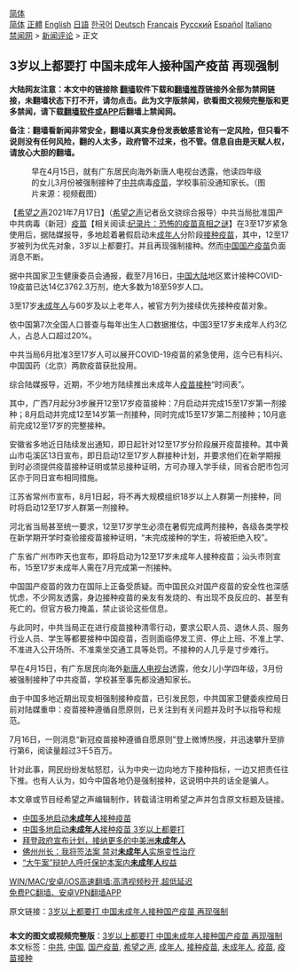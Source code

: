  <!-- 面包屑导航 --> <div class="breadcrumb"><!-- GTranslate: https://gtranslate.io/ -->  <div class="switcher notranslate">  <div class="selected">  <a href="#" onclick="return false;"> 简体</a>  </div>  <div class="option">  <a href="https://www.bannedbook.org" onclick="doGTranslate('zh-CN|zh-CN');jQuery('div.switcher div.selected a').html(jQuery(this).html());return false;" title="简体中文" class="nturl selected"> 简体</a>  <a href="https://www.bannedbook.org/zh-tw/" onclick="doGTranslate('zh-CN|zh-TW');jQuery('div.switcher div.selected a').html(jQuery(this).html());return false;" title="繁體中文" class="nturl"> 正體</a>  <a href="https://www.bannedbook.org/en/" onclick="doGTranslate('zh-CN|en');jQuery('div.switcher div.selected a').html(jQuery(this).html());return false;" title="English" class="nturl"> English</a>  <a href="https://www.bannedbook.org/ja/" onclick="doGTranslate('zh-CN|ja');jQuery('div.switcher div.selected a').html(jQuery(this).html());return false;" title="日本語" class="nturl"> 日語</a>  <a href="https://www.bannedbook.org/ko/" onclick="doGTranslate('zh-CN|ko');jQuery('div.switcher div.selected a').html(jQuery(this).html());return false;" title="한국어" class="nturl"> 한국어</a>  <a href="https://www.bannedbook.org/de/" onclick="doGTranslate('zh-CN|de');jQuery('div.switcher div.selected a').html(jQuery(this).html());return false;" title="Deutsch" class="nturl"> Deutsch</a>  <a href="https://www.bannedbook.org/fr/" onclick="doGTranslate('zh-CN|fr');jQuery('div.switcher div.selected a').html(jQuery(this).html());return false;" title="Français" class="nturl"> Français</a>  <a href="https://www.bannedbook.org/ru/" onclick="doGTranslate('zh-CN|ru');jQuery('div.switcher div.selected a').html(jQuery(this).html());return false;" title="Русский" class="nturl"> Русский</a>  <a href="https://www.bannedbook.org/es/" onclick="doGTranslate('zh-CN|es');jQuery('div.switcher div.selected a').html(jQuery(this).html());return false;" title="Español" class="nturl"> Español</a>  <a href="https://www.bannedbook.org/it/" onclick="doGTranslate('zh-CN|it');jQuery('div.switcher div.selected a').html(jQuery(this).html());return false;" title="Italiano" class="nturl"> Italiano</a>  </div>  </div>      <div class='breadcrumb-sub'><!-- Breadcrumb NavXT 6.3.0 --> <a href="https://www.bannedbook.org/" class="home">禁闻网</a> &gt; <a href="https://www.bannedbook.org/bnews/comments/" class="category">新闻评论</a> &gt; 正文</div></div><h2>3岁以上都要打 中国未成年人接种国产疫苗 再现强制</h2> <p class="notice"><b>大陆网友注意：本文中的链接除 <a href="https://github.com/bannedbook/fanqiang" >翻墙</a>软件下载和<a href="https://github.com/killgcd/justmysocks/blob/master/README.md">翻墙推荐</a>链接外全部为禁网链接，未翻墙状态下打不开，请勿点击。此为文字版禁闻，欲看图文视频完整版和更多禁闻，请下载<a href="https://github.com/bannedbook/fanqiang">翻墙软件或APP</a>后翻墙上禁闻网。</p><p>备注：翻墙看新闻非常安全，翻墙以真实身份发表敏感言论有一定风险，但只看不说则没有任何风险，翻的人太多，政府管不过来，也不管。信息自由是天赋人权，请放心大胆的翻墙。</b></p>  <div class="entry"> <figure><figcaption>早在4月15日，就有广东居民向海外新唐人电视台透露，他读四年级的女儿3月份被强制接种了<a href="https://www.bannedbook.org/bnews/tag/%e4%b8%ad%e5%85%b1/" class="st_tag internal_tag" rel="tag" title="标签 中共 下的日志">中共</a>病毒<a href="https://www.bannedbook.org/bnews/tag/%e7%96%ab%e8%8b%97/" class="st_tag internal_tag" rel="tag" title="标签 疫苗 下的日志">疫苗</a>，学校事前没通知家长。（图片来源：视频截图）</figcaption></figure> <p>【<span class='wp_keywordlink_affiliate'><a href="https://www.soundofhope.org" title="希望之声" target="_blank">希望之声</a></span>2021年7月17日】（<a href="https://www.bannedbook.org/bnews/tag/%e5%b8%8c%e6%9c%9b%e4%b9%8b%e5%a3%b0/" class="st_tag internal_tag" rel="tag" title="标签 希望之声 下的日志">希望之声</a>记者岳文骁综合报导）中共当局批准国产中共病毒（新冠）<span class='wp_keywordlink'><a href="https://www.bannedbook.org/bnews/tculture/20160630/551027.html" title="疫苗" target="_blank">疫苗</a></span>【相关阅读:<a href='https://www.bannedbook.org/bnews/topimagenews/20180408/925060.html' target='_blank'>纪录片：恐怖的疫苗真相之谜</a>】在3至17岁紧急使用后，据陆媒报导，多地趁着暑假启动未<a href="https://www.bannedbook.org/bnews/tag/%E6%88%90%E5%B9%B4%E4%BA%BA/" class="st_tag internal_tag" rel="tag" title="标签 成年人 下的日志">成年人</a>分阶段<a href="https://www.bannedbook.org/bnews/tag/%E6%8E%A5%E7%A7%8D%E7%96%AB%E8%8B%97/" class="st_tag internal_tag" rel="tag" title="标签 接种疫苗 下的日志">接种疫苗</a>，其中，12至17岁被列为优先对象，3岁以上都要打。并且再现强制接种。然而<span class='wp_keywordlink_affiliate'><a href="https://www.bannedbook.org/" title="中国" target="_blank">中国</a></span><a href="https://www.bannedbook.org/bnews/tag/%E5%9B%BD%E4%BA%A7%E7%96%AB%E8%8B%97/" class="st_tag internal_tag" rel="tag" title="标签 国产疫苗 下的日志">国产疫苗</a>负面消息不断。</p> <p>据中共国家卫生健康委员会通报，截至7月16日，<a href="https://www.bannedbook.org/bnews/tag/%E4%B8%AD%E5%9B%BD/" class="st_tag internal_tag" rel="tag" title="标签 中国 下的日志">中国</a><span class='wp_keywordlink_affiliate'><a href="https://www.bannedbook.org/" title="大陆" target="_blank">大陆</a></span>地区累计接种COVID-19疫苗已达14亿3762.3万剂，绝大多数为18至59岁人口。</p> <p>3至17岁<a href="https://www.bannedbook.org/bnews/tag/%E6%9C%AA%E6%88%90%E5%B9%B4%E4%BA%BA/" class="st_tag internal_tag" rel="tag" title="标签 未成年人 下的日志">未成年人</a>与60岁及以上老年人，被官方列为接续优先接种疫苗对象。</p> <p>依中国第7次全国人口普查与每年出生人口数据推估，中国3至17岁未成年人约3亿人，占总人口超过20%。</p> <p>中共当局6月批准3至17岁人可以展开COVID-19疫苗的紧急使用，迄今已有科兴、中国国药（北京）两款疫苗获批投用。</p>  <p>综合陆媒报导，近期，不少地方陆续推出未成年人<a href="https://www.bannedbook.org/bnews/tag/%E7%96%AB%E8%8B%97%E6%8E%A5%E7%A7%8D/" class="st_tag internal_tag" rel="tag" title="标签 疫苗接种 下的日志">疫苗接种</a>“时间表”。</p> <p>其中，广西7月起分3步展开12至17岁疫苗接种：7月启动并完成15至17岁第一剂接种；8月启动并完成12至14岁第一剂接种，同时完成15至17岁第二剂接种；10月底前完成12至17岁的完整接种。</p> <p>安徽省多地近日陆续发出通知，即日起针对12至17岁分阶段展开疫苗接种。其中黄山市屯溪区13日宣布，即日启动12至17岁人群接种计划，并要求他们在新学期报到时必须提供疫苗接种证明或禁忌接种证明，方可办理入学手续，同省合肥市包河区亦于同日宣布相同措施。</p> <p>江苏省常州市宣布，8月1日起，将不再大规模组织18岁以上人群第一剂接种，同时将启动12至17岁人群第一剂接种。</p> <p>河北省当局甚至统一要求，12至17岁学生必须在暑假完成两剂接种，各级各类学校在新学期开学时查验接疫苗接种证明，“未完成接种的学生，将被拒绝入校”。</p>  <p>广东省广州市昨天也宣布，即将启动为12至17岁未成年人接种疫苗；汕头市则宣布，15至17岁未成年人需在7月完成第一剂接种。</p> <p>中国国产疫苗的效力在国际上正备受质疑。而中国民众对国产疫苗的安全性也深感忧虑，不少网友透露，身边接种疫苗的亲友有发烧的、有出现不良反应的、甚至有死亡的。但官方极力掩盖，禁止谈论这些信息。</p> <p>与此同时，中共当局正在进行疫苗接种清零行动，要求公职人员、退休人员、服务行业人员、学生等都要接种中国疫苗，否则面临停发工资、停止上班、不准上学、不准进入公开场所、不准乘坐交通工具等处罚。不接种的人几乎是寸步难行。</p> <p>早在4月15日，有广东居民向海外<span class='wp_keywordlink_affiliate'><a href="https://www.ntdtv.com/" title="新唐人电视台" target="_blank">新唐人电视台</a></span>透露，他女儿小学四年级，3月份被强制接种了中共疫苗，学校甚至事先都没通知家长。</p> <p>由于中国多地近期出现变相强制接种疫苗，已引发民怨，中共国家卫健委疾控局日前对陆媒重申：疫苗接种遵循自愿原则，已关注到有关问题并及时予以指导和规范。</p>  <p>7月16日，一则消息“新冠疫苗接种遵循自愿原则”登上微博热搜，并迅速攀升至排行第6，阅读量超过3千5百万。</p> <p>针对此事，网民纷纷发帖怒怼，认为中央一边向地方下接种指标，一边又把责任往下推。也有人认为，如今中国各地仍是强制接种，这说明中共的话全是骗人。</p> <p>本文章或节目经希望之声编辑制作，转载请注明希望之声并包含原文标题及链接。 </p> <ul class='op-related-articles' title='相关阅读'> <li><a href='https://www.bannedbook.org/bnews/headline/20210718/1589230.html' target='_blank'>中国多地启动<b>未成年人</b>接种疫苗</a></li> <li><a href='https://www.bannedbook.org/bnews/headline/20210717/1589150.html' target='_blank'>中国多地启动<b>未成年人</b>接种疫苗 3岁以上都要打</a></li> <li><a href='https://www.bannedbook.org/bnews/worldnews/usa/20210616/1567669.html' target='_blank'>拜登政府宣布计划，接纳更多的中美洲<b>未成年人</b></a></li> <li><a href='https://www.bannedbook.org/bnews/comments/20210613/1565629.html' target='_blank'>佛州州长：我将签法案 禁对<b>未成年人</b>实施变性治疗</a></li> <li><a href='https://www.bannedbook.org/bnews/baitai/20210612/1565286.html' target='_blank'>“大午案”辩护人呼吁保护本案内<b>未成年人</b>权益</a></li> </ul> <p class="texttj"> <a href="https://github.com/bannedbook/fanqiang/wiki/V2ray%E6%9C%BA%E5%9C%BA" target="_blank">WIN/MAC/安卓/iOS高速翻墙:高清视频秒开,超低延迟</a><br/> <a href="https://github.com/bannedbook/fanqiang/wiki/%E7%A6%81%E9%97%BB%E7%BD%91%E5%AE%89%E5%8D%93%E7%BF%BB%E5%A2%99%E6%96%B0%E9%97%BBAPP" target="_blank">免费PC翻墙、安卓VPN翻墙APP</a></p><p>原文链接：<a class="src_link"  href="https://www.soundofhope.org/post/526703" target="_blank">3岁以上都要打 中国未成年人接种国产疫苗 再现强制</a></p> <a name='sharetosocial'></a>  <div style="margin-bottom:5px;padding-bottom:5px;clear:both"> <div id="archive-pix-1" class="banner-ads"> <!-- AuctionX Display platform tag START --> <div id="26318x728x90x621x_ADSLOT2" clicktrack="%%CLICK_URL_ESC%%"></div> <!-- AuctionX Display platform tag END --> </div> <div id="archive-pix-2" class="banner-ads"> <!-- AuctionX Display platform tag START --> <div id="26315x300x250x621x_ADSLOT2" clicktrack="%%CLICK_URL_ESC%%"></div> <!-- AuctionX Display platform tag END --> </div> </div>    <div id="archive-pix-1" class="banner-ads"> <!-- AuctionX Display platform tag START --> <div id="26318x728x90x621x_ADSLOT3" clicktrack="%%CLICK_URL_ESC%%"></div> <!-- AuctionX Display platform tag END --> </div> <div><b>本文的图文或视频完整版</b>：<a href='https://www.bannedbook.org/bnews/comments/20210718/1589382.html'>3岁以上都要打 中国未成年人接种国产疫苗 再现强制</a></div>  </div><!--END ENTRY--> <div class="postfooter"> <div>本文标签：<a href="https://www.bannedbook.org/bnews/tag/%e4%b8%ad%e5%85%b1/" rel="tag">中共</a>, <a href="https://www.bannedbook.org/bnews/tag/%E4%B8%AD%E5%9B%BD/" rel="tag">中国</a>, <a href="https://www.bannedbook.org/bnews/tag/%E5%9B%BD%E4%BA%A7%E7%96%AB%E8%8B%97/" rel="tag">国产疫苗</a>, <a href="https://www.bannedbook.org/bnews/tag/%e5%b8%8c%e6%9c%9b%e4%b9%8b%e5%a3%b0/" rel="tag">希望之声</a>, <a href="https://www.bannedbook.org/bnews/tag/%E6%88%90%E5%B9%B4%E4%BA%BA/" rel="tag">成年人</a>, <a href="https://www.bannedbook.org/bnews/tag/%E6%8E%A5%E7%A7%8D%E7%96%AB%E8%8B%97/" rel="tag">接种疫苗</a>, <a href="https://www.bannedbook.org/bnews/tag/%E6%9C%AA%E6%88%90%E5%B9%B4%E4%BA%BA/" rel="tag">未成年人</a>, <a href="https://www.bannedbook.org/bnews/tag/%e7%96%ab%e8%8b%97/" rel="tag">疫苗</a>, <a href="https://www.bannedbook.org/bnews/tag/%E7%96%AB%E8%8B%97%E6%8E%A5%E7%A7%8D/" rel="tag">疫苗接种</a></div>  </div><!--END POSTFOOTER--> 